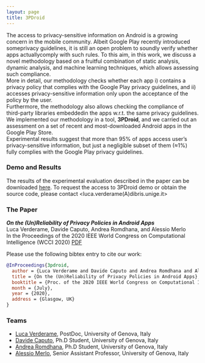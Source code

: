```yaml
---
layout: page
title: 3PDroid
---
```

The  access  to  privacy-sensitive  information  on  Android  is  a  growing  concern  in  the  mobile  community.  Albeit Google  Play  recently  introduced  someprivacy guidelines,  it  is still  an  open  problem  to  soundly  verify  whether  apps  actuallycomply  with  such  rules.  To  this  aim,  in  this  work,  we  discuss a  novel  methodology  based  on  a  fruitful  combination  of  static analysis,  dynamic  analysis,  and  machine  learning  techniques, which  allows  assessing  such  compliance.  
More  in  detail,  our methodology checks whether each app i) contains a privacy policy that  complies  with  the  Google  Play  privacy  guidelines,  and  ii) accesses  privacy-sensitive  information  only  upon  the  acceptance of  the  policy  by  the  user.  
Furthermore,  the  methodology  also allows checking the compliance of third-party libraries embeddedin  the  apps  w.r.t.  the  same  privacy  guidelines.
We  implemented  our  methodology  in  a  tool,  **3PDroid**,  and  we carried out an assessment on a set of recent and most-downloaded Android  apps  in  the  Google  Play  Store.  
Experimental  results suggest  that  more  than  95%  of  apps  access  user’s  privacy-sensitive information, but just a negligible subset of them (≈1%) fully  complies  with  the  Google  Play  privacy  guidelines. 

### Demo and Results
The results of the experimental evaluation described in the paper can be downloaded [here](../data/3pdroid_results.zip). 
To request the access to 3PDroid demo or obtain the source code, please contact <luca.verderame(A)dibris.unige.it>

### The Paper
***On the (Un)Reliability of Privacy Policies in Android Apps***  
Luca Verderame, Davide Caputo, Andrea Romdhana, and Alessio Merlo  
In the Proceedings of the 2020 IEEE World Congress on Computational Intelligence (WCCI 2020) [PDF]()  

Please use the following bibtex entry to cite our work:

```BibTeX
@InProceedings{3pdroid,
  author = {Luca Verderame and Davide Caputo and Andrea Romdhana and Alessio Merlo},
  title = {On the (Un)Reliability of Privacy Policies in Android Apps},
  booktitle = {Proc. of the 2020 IEEE World Congress on Computational Intelligence (WCCI 2020)},
  month = {July},
  year = {2020},
  address = {Glasgow, UK}
}
```

### Teams
- [Luca Verderame](https://www.talos-sec.com/), PostDoc, University of Genova, Italy
- [Davide Caputo](../people/davide_caputo/), Ph.D Student, University of Genova, Italy
- [Andrea Romdhana](../people/andrea_romdhana/), Ph.D Student, University of Genova, Italy
- [Alessio Merlo](../people/alessio_merlo/), Senior Assistant Professor, University of Genova, Italy